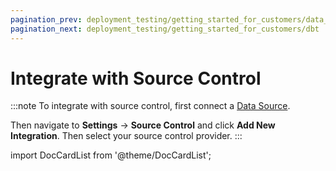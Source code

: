 ```yaml
---
pagination_prev: deployment_testing/getting_started_for_customers/data_sources
pagination_next: deployment_testing/getting_started_for_customers/dbt
---
```


# Integrate with Source Control

:::note
To integrate with source control, first connect a [Data Source](/deployment_testing/getting_started_for_customers/data_sources.md).

Then navigate to **Settings** &rarr; **Source Control** and click **Add New Integration**. Then select your source control provider.
:::

import DocCardList from '@theme/DocCardList';

<DocCardList />
